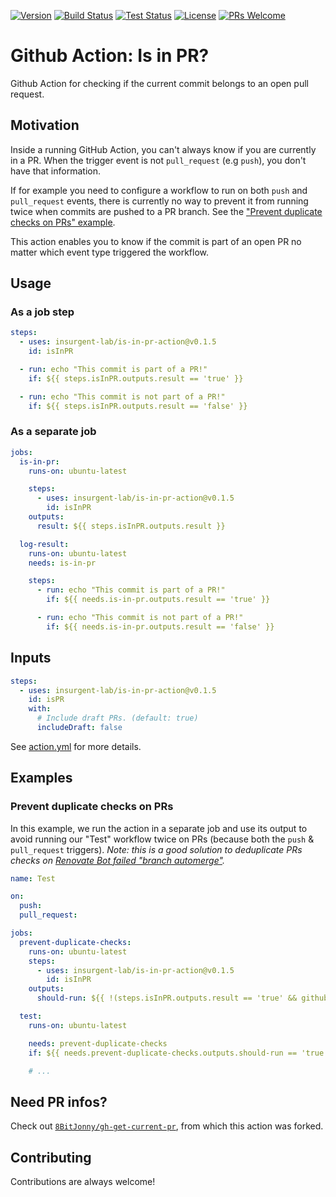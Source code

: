 [![Version](https://img.shields.io/github/v/release/insurgent-lab/is-in-pr-action.svg?display_name=tag&sort=semver)](https://github.com/insurgent-lab/is-in-pr-action/releases)
[![Build Status](https://github.com/insurgent-lab/is-in-pr-action/actions/workflows/build.yml/badge.svg)](https://github.com/insurgent-lab/is-in-pr-action/actions/workflows/build.yml)
[![Test Status](https://github.com/insurgent-lab/is-in-pr-action/actions/workflows/test.yml/badge.svg)](https://github.com/insurgent-lab/is-in-pr-action/actions/workflows/test.yml)
[![License](https://img.shields.io/github/license/insurgent-lab/is-in-pr-action.svg)](https://github.com/insurgent-lab/is-in-pr-action/blob/main/LICENSE)
[![PRs Welcome](https://img.shields.io/badge/PRs-welcome-brightgreen.svg)](http://makeapullrequest.com)

# Github Action: Is in PR?

Github Action for checking if the current commit belongs to an open pull request.

## Motivation

Inside a running GitHub Action, you can't always know if you are currently in a PR. When the trigger event is not `pull_request` (e.g `push`), you don't have that information.

If for example you need to configure a workflow to run on both `push` and `pull_request` events, there is currently no way to prevent it from running twice when commits are pushed to a PR branch. See the ["Prevent duplicate checks on PRs" example](#prevent-duplicate-checks-on-prs).

This action enables you to know if the commit is part of an open PR no matter which event type triggered the workflow.

## Usage

### As a job step

```yml
steps:
  - uses: insurgent-lab/is-in-pr-action@v0.1.5
    id: isInPR

  - run: echo "This commit is part of a PR!"
    if: ${{ steps.isInPR.outputs.result == 'true' }}

  - run: echo "This commit is not part of a PR!"
    if: ${{ steps.isInPR.outputs.result == 'false' }}
```

### As a separate job

```yml
jobs:
  is-in-pr:
    runs-on: ubuntu-latest

    steps:
      - uses: insurgent-lab/is-in-pr-action@v0.1.5
        id: isInPR
    outputs:
      result: ${{ steps.isInPR.outputs.result }}

  log-result:
    runs-on: ubuntu-latest
    needs: is-in-pr

    steps:
      - run: echo "This commit is part of a PR!"
        if: ${{ needs.is-in-pr.outputs.result == 'true' }}

      - run: echo "This commit is not part of a PR!"
        if: ${{ needs.is-in-pr.outputs.result == 'false' }}
```

## Inputs

```yml
steps:
  - uses: insurgent-lab/is-in-pr-action@v0.1.5
    id: isPR
    with:
      # Include draft PRs. (default: true)
      includeDraft: false
```

See [action.yml](action.yml) for more details.

## Examples

### Prevent duplicate checks on PRs

In this example, we run the action in a separate job and use its output to avoid running our "Test" workflow twice on PRs (because both the `push` & `pull_request` triggers). _Note: this is a good solution to deduplicate PRs checks on [Renovate Bot failed "branch automerge"](https://docs.renovatebot.com/key-concepts/automerge/#branch-vs-pr-automerging)._

```yml
name: Test

on:
  push:
  pull_request:

jobs:
  prevent-duplicate-checks:
    runs-on: ubuntu-latest
    steps:
      - uses: insurgent-lab/is-in-pr-action@v0.1.5
        id: isInPR
    outputs:
      should-run: ${{ !(steps.isInPR.outputs.result == 'true' && github.event_name == 'push') }}

  test:
    runs-on: ubuntu-latest

    needs: prevent-duplicate-checks
    if: ${{ needs.prevent-duplicate-checks.outputs.should-run == 'true' }}

    # ...
```

## Need PR infos?

Check out [`8BitJonny/gh-get-current-pr`](https://github.com/8BitJonny/gh-get-current-pr), from which this action was forked.

## Contributing

Contributions are always welcome!
